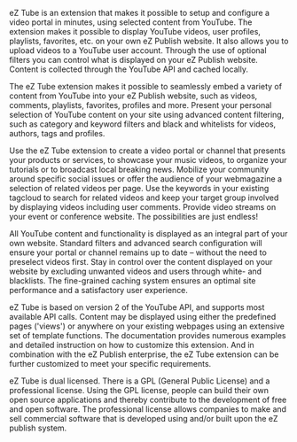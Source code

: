eZ Tube is an extension that makes it possible to setup and configure a video portal in minutes, using selected content from YouTube. The extension makes it possible to display YouTube videos, user profiles, playlists, favorites, etc. on your own eZ Publish website. It also allows you to upload videos to a YouTube user account. Through the use of optional filters you can control what is displayed on your eZ Publish website. Content is collected through the YouTube API and cached locally.

The eZ Tube extension makes it possible to seamlessly embed a variety of content from YouTube into your eZ Publish website, such as videos, comments, playlists, favorites, profiles and more. Present your personal selection of YouTube content on your site using advanced content filtering, such as category and keyword filters and black and whitelists for videos, authors, tags and profiles.

Use the eZ Tube extension to create a video portal or channel that presents your products or services, to showcase your music videos, to organize your tutorials or to broadcast local breaking news. Mobilize your community around specific social issues or offer the audience of your webmagazine a selection of related videos per page. Use the keywords in your existing tagcloud to search for related videos and keep your target group involved by displaying videos including user comments. Provide video streams on your event or conference website. The possibilities are just endless!

All YouTube content and functionality is displayed as an integral part of your own website. Standard filters and advanced search configuration will ensure your portal or channel remains up to date – without the need to preselect videos first. Stay in control over the content displayed on your website by excluding unwanted videos and users through white- and blacklists. The fine-grained caching system ensures an optimal site performance and a satisfactory user experience.

eZ Tube is based on version 2 of the YouTube API, and supports most available API calls. Content may be displayed using either the predefined pages ('views') or anywhere on your existing webpages using an extensive set of template functions. The documentation provides numerous examples and detailed instruction on how to customize this extension. And in combination with the eZ Publish enterprise, the eZ Tube extension can be further customized to meet your specific requirements.

eZ Tube is dual licensed. There is a GPL (General Public License) and a professional license. Using the GPL license, people can build their own open source applications and thereby contribute to the development of free and open software. The professional license allows companies to make and sell commercial software that is developed using and/or built upon the eZ publish system. 